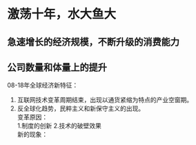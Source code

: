 # 激荡十年，水大鱼大  
## 急速增长的经济规模，不断升级的消费能力  
## 公司数量和体量上的提升  
08-18年全球经济新特征：  
1. 互联网技术变革周期结束，出现以通货紧缩为特点的产业空窗期。  
2. 反全球化趋势，民粹主义和新保守主义的出现。  
变革原因：  
1.制度的创新 2.技术的破壁效果  
新的现象：  
